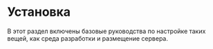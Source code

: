 # Установка

В этот раздел включены базовые руководства по настройке таких вещей, как среда разработки и размещение сервера.